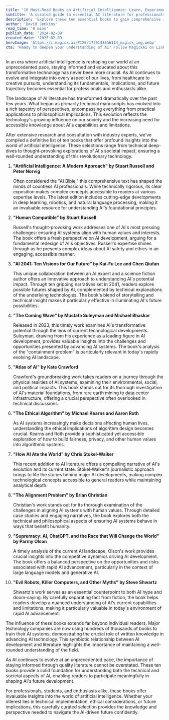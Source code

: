 ```yaml
---
title: '10 Must-Read Books on Artificial Intelligence: Learn, Experiment, and Innovate'
subtitle: 'A curated guide to essential AI literature for professionals and enthusiasts'
description: 'Explore these ten essential books to gain comprehensive insights into artificial intelligence, from technical fundamentals to ethical implications. This list includes works by experts like Stuart Russell and Kate Crawford, offering valuable perspectives for those in the rapidly evolving field of AI.'
author: 'David Jenkins'
read_time: '8 mins'
publish_date: '2024-02-09'
created_date: '2025-02-09'
heroImage: 'https://i.magick.ai/PIXE/1739143856114_magick_img.webp'
cta: 'Ready to deepen your understanding of AI? Follow MagickAI on LinkedIn for regular updates on cutting-edge developments and join a community of forward-thinking professionals shaping the future of artificial intelligence!'
---
```


In an era where artificial intelligence is reshaping our world at an unprecedented pace, staying informed and educated about this transformative technology has never been more crucial. As AI continues to evolve and integrate into every aspect of our lives, from healthcare to creative pursuits, understanding its fundamentals, implications, and future trajectory becomes essential for professionals and enthusiasts alike.

The landscape of AI literature has transformed dramatically over the past few years. What began as primarily technical manuscripts has evolved into a rich tapestry of perspectives, encompassing everything from practical applications to philosophical implications. This evolution reflects the technology's growing influence on our society and the increasing need for accessible knowledge about AI's capabilities and limitations.

After extensive research and consultation with industry experts, we've compiled a definitive list of ten books that offer profound insights into the world of artificial intelligence. These selections range from technical deep-dives to thought-provoking explorations of AI's societal impact, ensuring a well-rounded understanding of this revolutionary technology.

1. **"Artificial Intelligence: A Modern Approach" by Stuart Russell and Peter Norvig**

   Often considered the "AI Bible," this comprehensive text has shaped the minds of countless AI professionals. While technically rigorous, its clear exposition makes complex concepts accessible to readers at various expertise levels. The latest edition includes cutting-edge developments in deep learning, robotics, and natural language processing, making it an invaluable resource for understanding AI's foundational principles.

2. **"Human Compatible" by Stuart Russell**

   Russell's thought-provoking work addresses one of AI's most pressing challenges: ensuring AI systems align with human values and interests. The book offers a fresh perspective on AI development, arguing for a fundamental redesign of AI's objectives. Russell's expertise shines through as he presents complex ideas about AI safety and ethics in an engaging, accessible manner.

3. **"AI 2041: Ten Visions for Our Future" by Kai-Fu Lee and Chen Qiufan**

   This unique collaboration between an AI expert and a science fiction author offers an innovative approach to understanding AI's potential impact. Through ten gripping narratives set in 2041, readers explore possible futures shaped by AI, complemented by technical explanations of the underlying technologies. The book's blend of storytelling and technical insight makes it particularly effective in illuminating AI's future possibilities.

4. **"The Coming Wave" by Mustafa Suleyman and Michael Bhaskar**

   Released in 2023, this timely work examines AI's transformative potential through the lens of current technological developments. Suleyman, drawing from his experience as a leading figure in AI development, provides valuable insights into the challenges and opportunities presented by advancing AI systems. The book's analysis of the "containment problem" is particularly relevant in today's rapidly evolving AI landscape.

5. **"Atlas of AI" by Kate Crawford**

   Crawford's groundbreaking work takes readers on a journey through the physical realities of AI systems, examining their environmental, social, and political impacts. This book stands out for its thorough investigation of AI's material foundations, from rare earth mining to data center infrastructure, offering a crucial perspective often overlooked in technical discussions.

6. **"The Ethical Algorithm" by Michael Kearns and Aaron Roth**

   As AI systems increasingly make decisions affecting human lives, understanding the ethical implications of algorithm design becomes crucial. Kearns and Roth provide a sophisticated yet accessible exploration of how to build fairness, privacy, and other human values into algorithmic systems.

7. **"How AI Ate the World" by Chris Stokel-Walker**

   This recent addition to AI literature offers a compelling narrative of AI's evolution and its current state. Stokel-Walker's journalistic approach brings to life the stories behind major AI developments, making complex technological concepts accessible to general readers while maintaining analytical depth.

8. **"The Alignment Problem" by Brian Christian**

   Christian's work stands out for its thorough examination of the challenges in aligning AI systems with human values. Through detailed case studies and engaging narratives, the book explores both the technical and philosophical aspects of ensuring AI systems behave in ways that benefit humanity.

9. **"Supremacy: AI, ChatGPT, and the Race that Will Change the World" by Parmy Olson**

   A timely analysis of the current AI landscape, Olson's work provides crucial insights into the competitive dynamics driving AI development. The book offers a balanced perspective on the opportunities and risks associated with rapid AI advancement, particularly in the context of large language models and generative AI.

10. **"Evil Robots, Killer Computers, and Other Myths" by Steve Shwartz**

    Shwartz's work serves as an essential counterpoint to both AI hype and doom-saying. By carefully separating fact from fiction, the book helps readers develop a nuanced understanding of AI's current capabilities and limitations, making it particularly valuable in today's environment of rapid AI advancement.

The influence of these books extends far beyond individual readers. Major technology companies are now using hundreds of thousands of books to train their AI systems, demonstrating the crucial role of written knowledge in advancing AI technology. This symbiotic relationship between AI development and literature highlights the importance of maintaining a well-rounded understanding of the field.

As AI continues to evolve at an unprecedented pace, the importance of staying informed through quality literature cannot be overstated. These ten books provide a solid foundation for understanding both the technical and societal aspects of AI, enabling readers to participate meaningfully in shaping AI's future development.

For professionals, students, and enthusiasts alike, these books offer invaluable insights into the world of artificial intelligence. Whether your interest lies in technical implementation, ethical considerations, or future implications, this carefully curated selection provides the knowledge and perspective needed to navigate the AI-driven future confidently.